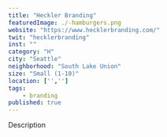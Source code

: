 ```yaml
---
title: "Heckler Branding"
featuredImage: ./-hamburgers.png
website: "https://www.hecklerbranding.com/"
twit: "hecklerbranding"
inst: ""
category: "H"
city: "Seattle"
neighborhood: "South Lake Union"
size: "Small (1-10)"
location: ['','']
tags:
    - branding
published: true
---
```


Description
